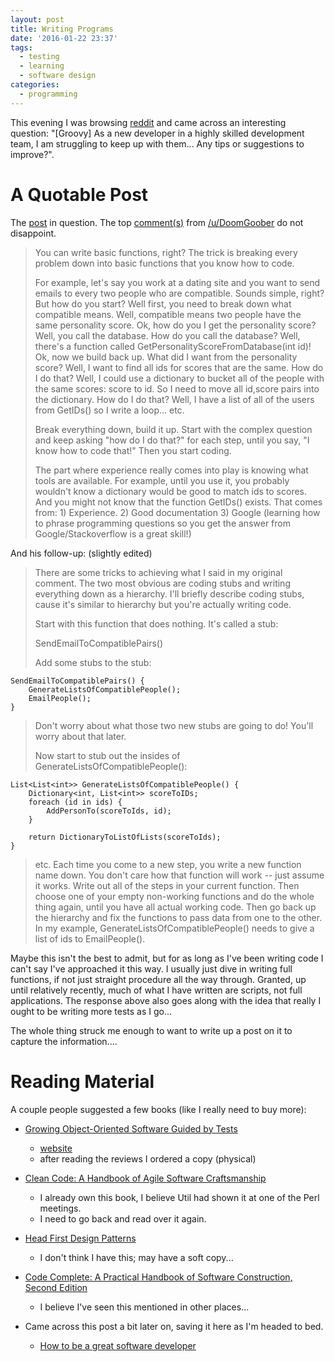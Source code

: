 ```yaml
---
layout: post
title: Writing Programs
date: '2016-01-22 23:37'
tags:
  - testing
  - learning
  - software design
categories:
  - programming
---
```


This evening I was browsing [reddit](www.reddit.com) and came across an interesting question: "[Groovy] As a new developer in a highly skilled development team, I am struggling to keep up with them... Any tips or suggestions to improve?".

# A Quotable Post
The [post](https://www.reddit.com/r/learnprogramming/comments/426e7a/groovy_as_a_new_developer_in_a_highly_skilled/) in question. The top [comment(s)](https://www.reddit.com/r/learnprogramming/comments/426e7a/groovy_as_a_new_developer_in_a_highly_skilled/cz8669h) from [/u/DoomGoober](https://www.reddit.com/user/DoomGoober) do not disappoint.

> You can write basic functions, right? The trick is breaking every problem down into basic functions that you know how to code.
>
> For example, let's say you work at a dating site and you want to send emails to every two people who are compatible. Sounds simple, right? But how do you start? Well first, you need to break down what compatible means. Well, compatible means two people have the same personality score. Ok, how do you I get the personality score? Well, you call the database. How do you call the database? Well, there's a function called GetPersonalityScoreFromDatabase(int id)! Ok, now we build back up. What did I want from the personality score? Well, I want to find all ids for scores that are the same. How do I do that? Well, I could use a dictionary to bucket all of the people with the same scores: score to id. So I need to move all id,score pairs into the dictionary. How do I do that? Well, I have a list of all of the users from GetIDs() so I write a loop... etc.
>
> Break everything down, build it up. Start with the complex question and keep asking "how do I do that?" for each step, until you say, "I know how to code that!" Then you start coding.
>
> The part where experience really comes into play is knowing what tools are available. For example, until you use it, you probably wouldn't know a dictionary would be good to match ids to scores. And you might not know that the function GetIDs() exists. That comes from: 1) Experience. 2) Good documentation 3) Google (learning how to phrase programming questions so you get the answer from Google/Stackoverflow is a great skill!)

And his follow-up: (slightly edited)

> There are some tricks to achieving what I said in my original comment. The two most obvious are coding stubs and writing everything down as a hierarchy. I'll briefly describe coding stubs, cause it's similar to hierarchy but you're actually writing code.
>
> Start with this function that does nothing. It's called a stub:
>
> SendEmailToCompatiblePairs()
>
> Add some stubs to the stub:

```
SendEmailToCompatiblePairs() {
    GenerateListsOfCompatiblePeople();
    EmailPeople();
}
```

> Don't worry about what those two new stubs are going to do! You'll worry about that later.
>
> Now start to stub out the insides of GenerateListsOfCompatiblePeople():

```
List<List<int>> GenerateListsOfCompatiblePeople() {
    Dictionary<int, List<int>> scoreToIDs;
    foreach (id in ids) {
        AddPersonTo(scoreToIds, id);
    }

    return DictionaryToListOfLists(scoreToIds);
}
```

> etc. Each time you come to a new step, you write a new function name down. You don't care how that function will work -- just assume it works. Write out all of the steps in your current function. Then choose one of your empty non-working functions and do the whole thing again, until you have all actual working code. Then go back up the hierarchy and fix the functions to pass data from one to the other. In my example, GenerateListsOfCompatiblePeople() needs to give a list of ids to EmailPeople().

Maybe this isn't the best to admit, but for as long as I've been writing code I can't say I've approached it this way. I usually just dive in writing full functions, if not just straight procedure all the way through. Granted, up until relatively recently, much of what I have written are scripts, not full applications. The response above also goes along with the idea that really I ought to be writing more tests as I go...

The whole thing struck me enough to want to write up a post on it to capture the information....

# Reading Material
A couple people suggested a few books (like I really need to buy more):

- [Growing Object-Oriented Software Guided by Tests](http://amzn.com/0321503627)
  - [website](http://www.growing-object-oriented-software.com/)
  - after reading the reviews I ordered a copy (physical)
- [Clean Code: A Handbook of Agile Software Craftsmanship](http://amzn.com/0132350882)
  - I already own this book, I believe Util had shown it at one of the Perl meetings.
  - I need to go back and read over it again.
- [Head First Design Patterns](http://amzn.com/0596007124)
  - I don't think I have this; may have a soft copy...
- [Code Complete: A Practical Handbook of Software Construction, Second Edition](http://amzn.com/0735619670)
  - I believe I've seen this mentioned in other places...

- Came across this post a bit later on, saving it here as I'm headed to bed.
  - [How to be a great software developer](http://peternixey.com/post/83510597580/how-to-be-a-great-software-developer)
